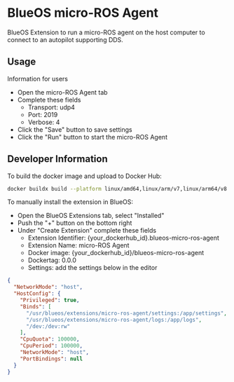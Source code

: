# BlueOS micro-ROS Agent

BlueOS Extension to run a micro-ROS agent on the host computer to connect
to an autopilot supporting DDS.

## Usage

Information for users

- Open the micro-ROS Agent tab
- Complete these fields
  - Transport: udp4
  - Port: 2019
  - Verbose: 4
- Click the "Save" button to save settings
- Click the "Run" button to start the micro-ROS Agent

## Developer Information

To build the docker image and upload to Docker Hub:

```bash
docker buildx build --platform linux/amd64,linux/arm/v7,linux/arm64/v8 . -t {your_dockerhub_id}/blueos-micro-ros-agent:0.0.0 --output type=registry
```

To manually install the extension in BlueOS:

- Open the BlueOS Extensions tab, select "Installed"
- Push the "+" button on the bottom right
- Under "Create Extension" complete these fields
  - Extension Identifier: {your_dockerhub_id}.blueos-micro-ros-agent
  - Extension Name: micro-ROS Agent
  - Docker image: {your_dockerhub_id}/blueos-micro-ros-agent
  - Dockertag: 0.0.0
  - Settings: add the settings below in the editor

```json
{
  "NetworkMode": "host",
  "HostConfig": {
    "Privileged": true,
    "Binds": [
      "/usr/blueos/extensions/micro-ros-agent/settings:/app/settings",
      "/usr/blueos/extensions/micro-ros-agent/logs:/app/logs",
      "/dev:/dev:rw"
    ],
    "CpuQuota": 100000,
    "CpuPeriod": 100000,
    "NetworkMode": "host",
    "PortBindings": null
  }
}
```

